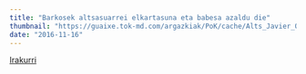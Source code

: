 ```yaml
---
title: "Barkosek altsasuarrei elkartasuna eta babesa azaldu die"
thumbnail: "https://guaixe.tok-md.com/argazkiak/PoK/cache/Alts_Javier_Ollo%2BUxue_Barkos_udaletxean_bilduta_content.jpg"
date: "2016-11-16"
---
```

[Irakurri](https://guaixe.eus/altsasu/1479318782517-barkosek-altsasuarrei-elkartasuna-eta-babesa-azaldu-die)

